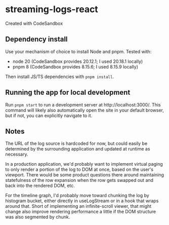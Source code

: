 # streaming-logs-react

Created with CodeSandbox

## Dependency install

Use your mechanism of choice to install Node and pnpm. Tested with:

- node 20 (CodeSandbox provides 20.12.1; I used 20.18.1 locally)
- pnpm 8 (CodeSandbox provides 8.15.6; I used 8.15.9 locally)

Then install JS/TS dependencies with `pnpm install`.

## Running the app for local development

Run `pnpm start` to run a development server at http://localhost:3000/. This
command will likely also automatically open the site in your default browser,
but if not, you can explicitly navigate to it.

## Notes

The URL of the log source is hardcoded for now, but could easily be determined
by the surrounding application and updated at runtime as necessary.

In a production application, we'd probably want to implement virtual paging to
only render a portion of the log to DOM at once, based on the user's viewport.
There would be some product questions there around maintaining statefulness of
the row expansion when the row gets swapped out and back into the rendered DOM,
etc.

For the timeline graph, I'd probably move toward chunking the log by histogram
bucket, either directly in useLogStream or in a hook that wraps around that.
Short of implementing an infinite-scroll viewer, that might change also improve
rendering performance a little if the DOM structure was also segmented by chunk.
